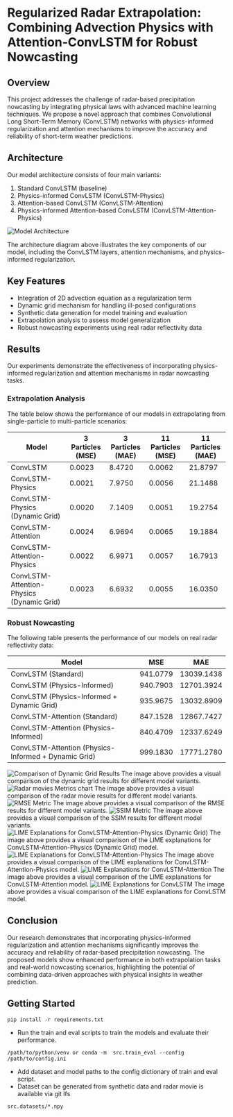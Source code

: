 # Regularized Radar Extrapolation: Combining Advection Physics with Attention-ConvLSTM for Robust Nowcasting

## Overview

This project addresses the challenge of radar-based precipitation nowcasting by integrating physical laws with advanced machine learning techniques. We propose a novel approach that combines Convolutional Long Short-Term Memory (ConvLSTM) networks with physics-informed regularization and attention mechanisms to improve the accuracy and reliability of short-term weather predictions.

## Architecture

Our model architecture consists of four main variants:

1. Standard ConvLSTM (baseline)
2. Physics-informed ConvLSTM (ConvLSTM-Physics)
3. Attention-based ConvLSTM (ConvLSTM-Attention)
4. Physics-informed Attention-based ConvLSTM (ConvLSTM-Attention-Physics)

![Model Architecture](arch.png)

The architecture diagram above illustrates the key components of our model, including the ConvLSTM layers, attention mechanisms, and physics-informed regularization.

## Key Features

- Integration of 2D advection equation as a regularization term
- Dynamic grid mechanism for handling ill-posed configurations
- Synthetic data generation for model training and evaluation
- Extrapolation analysis to assess model generalization
- Robust nowcasting experiments using real radar reflectivity data

## Results

Our experiments demonstrate the effectiveness of incorporating physics-informed regularization and attention mechanisms in radar nowcasting tasks.

### Extrapolation Analysis

The table below shows the performance of our models in extrapolating from single-particle to multi-particle scenarios:

| Model | 3 Particles (MSE) | 3 Particles (MAE) | 11 Particles (MSE) | 11 Particles (MAE) |
|-------|-------------------|-------------------|---------------------|---------------------|
| ConvLSTM | 0.0023 | 8.4720 | 0.0062 | 21.8797 |
| ConvLSTM-Physics | 0.0021 | 7.9750 | 0.0056 | 21.1488 |
| ConvLSTM-Physics (Dynamic Grid) | 0.0020 | 7.1409 | 0.0051 | 19.2754 |
| ConvLSTM-Attention | 0.0024 | 6.9694 | 0.0065 | 19.1884 |
| ConvLSTM-Attention-Physics | 0.0022 | 6.9971 | 0.0057 | 16.7913 |
| ConvLSTM-Attention-Physics (Dynamic Grid) | 0.0023 | 6.6932 | 0.0055 | 16.0350 |

### Robust Nowcasting

The following table presents the performance of our models on real radar reflectivity data:

| Model | MSE | MAE |
|-------|-----|-----|
| ConvLSTM (Standard) | 941.0779 | 13039.1438 |
| ConvLSTM (Physics-Informed) | 940.7903 | 12701.3924 |
| ConvLSTM (Physics-Informed + Dynamic Grid) | 935.9675 | 13032.8909 |
| ConvLSTM-Attention (Standard) | 847.1528 | 12867.7427 |
| ConvLSTM-Attention (Physics-Informed) | 840.4709 | 12337.6249 |
| ConvLSTM-Attention (Physics-Informed + Dynamic Grid) | 999.1830 | 17771.2780 |

![Comparison of Dynamic Grid Results](clr.png)
The image above provides a visual comparison of the dynamic grid results for different model variants.
![Radar movies Metrics chart](radar_chart_with_scatter.png)
The image above provides a visual comparison of the radar movie results for different model variants.
![RMSE Metric](mse_comparison_candlestick.png)
The image above provides a visual comparison of the RMSE results for different model variants.
![SSIM Metric](ssim_comparison_candlestick.png)
The image above provides a visual comparison of the SSIM results for different model variants.
![LIME Explanations for ConvLSTM-Attention-Physics (Dynamic Grid)](detailed_lime_explanations_convlstm_atn_phys_physics_dynamic_grid.png)
The image above provides a visual comparison of the LIME explanations for ConvLSTM-Attention-Physics (Dynamic Grid) model.
![LIME Explanations for ConvLSTM-Attention-Physics](lime_explanations_convlstm_atn_phys_physics.png)
The image above provides a visual comparison of the LIME explanations for ConvLSTM-Attention-Physics model.
![LIME Explanations for ConvLSTM-Attention](lime_explanations_convlstm_atn.png)
The image above provides a visual comparison of the LIME explanations for ConvLSTM-Attention model.
![LIME Explanations for ConvLSTM](detailed_lime_explanations_convlstm_standard.png)
The image above provides a visual comparison of the LIME explanations for ConvLSTM model.


## Conclusion

Our research demonstrates that incorporating physics-informed regularization and attention mechanisms significantly improves the accuracy and reliability of radar-based precipitation nowcasting. The proposed models show enhanced performance in both extrapolation tasks and real-world nowcasting scenarios, highlighting the potential of combining data-driven approaches with physical insights in weather prediction.

## Getting Started

```
pip install -r requirements.txt

```
- Run the train and eval scripts to train the models and evaluate their performance.
```
/path/to/python/venv or conda -m  src.train_eval --config /path/to/config.ini
```
- Add dataset and model paths to the config dictionary of train and eval script.
- Dataset can be generated from synthetic data and radar movie is available via git lfs
```
src.datasets/*.npy
```
